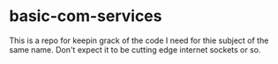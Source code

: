 basic-com-services
==================

This is a repo for keepin grack of the code I need for thie subject of the same name. Don't expect it to be cutting edge internet sockets or so.